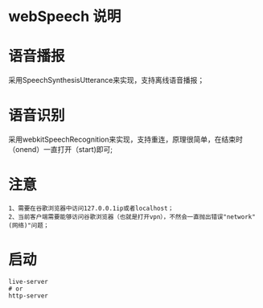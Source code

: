 

# webSpeech 说明

# 语音播报
采用SpeechSynthesisUtterance来实现，支持离线语音播报；

# 语音识别

采用webkitSpeechRecognition来实现，支持重连，原理很简单，在结束时（onend）一直打开（start)即可;

# 注意
    1、需要在谷歌浏览器中访问127.0.0.1ip或者localhost；
    2、当前客户端需要能够访问谷歌浏览器（也就是打开vpn），不然会一直抛出错误"network"(网络)"问题；

# 启动

```
live-server
# or
http-server
```
